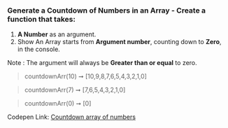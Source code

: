### Generate a Countdown of Numbers in an Array - Create a function that takes: 

1. **A Number** as an argument. 
1. Show An Array starts from **Argument number**, counting down to **Zero**, in the console.

Note : The argument will always be **Greater than or equal** to zero.

> countdownArr(10) ➞ [10,9,8,7,6,5,4,3,2,1,0]

> countdownArr(7) ➞ [7,6,5,4,3,2,1,0]

> countdownArr(0) ➞ [0]

Codepen Link: [Countdown array of numbers](https://codepen.io/naveencoder/pen/LorPrW?editors=0012)